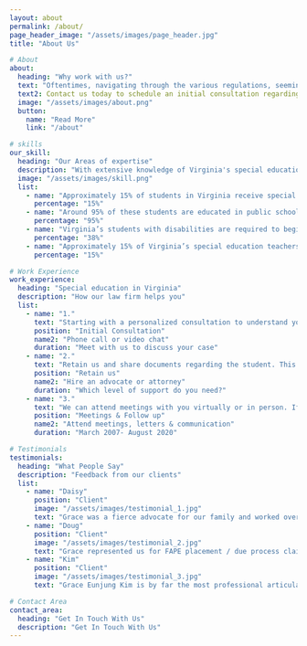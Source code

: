 ```yaml
---
layout: about
permalink: /about/
page_header_image: "/assets/images/page_header.jpg"
title: "About Us"

# About
about:
  heading: "Why work with us?"
  text: "Oftentimes, navigating through the various regulations, seemingly endless meetings, and the “alphabet soup” of Special Education can be a daunting process. Grace Kim has the passion, knowledge and skills to help your family develop a roadmap through these and other special education and education law-related situations. At the Law Office of Grace E. Kim, PC, we believe all children have a right to experience life to its fullest and that children with disabilities deserve access to a Free and Appropriate Public Education (FAPE)."
  text2: Contact us today to schedule an initial consultation regarding your child's case.
  image: "/assets/images/about.png"
  button:
    name: "Read More"
    link: "/about"

# skills
our_skill:
  heading: "Our Areas of expertise"
  description: "With extensive knowledge of Virginia's special education landscape, our firm is uniquely equipped to support students and families across the state. From navigating IEP and 504 plan requirements to advocating in disciplinary hearings and due process cases, we specialize in ensuring that each student’s rights and educational needs are fully upheld. Virginia’s educational policies and practices vary widely by county, and we provide localized expertise to address these regional nuances. Our commitment is to empower families, improve outcomes, and foster inclusive educational environments statewide."
  image: "/assets/images/skill.png"
  list:
    - name: "Approximately 15% of students in Virginia receive special education services under the Individuals with Disabilities Education Act (IDEA)"
      percentage: "15%"
    - name: "Around 95% of these students are educated in public schools, with many spending the majority of their day in general education settings. However, IEP effectiveness is sometimes limited due to variations in quality across Virginia schools"
      percentage: "95%"
    - name: "Virginia’s students with disabilities are required to begin planning for life after high school by age 14, yet around 38% of families report gaps in transition planning, such as a lack of student involvement in developing transition goals"
      percentage: "38%"
    - name: "Approximately 15% of Virginia’s special education teachers are provisionally licensed due to shortages, which can impact service quality and support for students with disabilities​"
      percentage: "15%"

# Work Experience
work_experience:
  heading: "Special education in Virginia"
  description: "How our law firm helps you"
  list:
    - name: "1."
      text: "Starting with a personalized consultation to understand your unique needs and concerns."
      position: "Initial Consultation"
      name2: "Phone call or video chat"
      duration: "Meet with us to discuss your case"
    - name: "2."
      text: "Retain us and share documents regarding the student. This can be eligibility documents, evaluations, IEP documents, 504 plan documents, school discipline documents, communication between home and school."
      position: "Retain us"
      name2: "Hire an advocate or attorney"
      duration: "Which level of support do you need?"
    - name: "3."
      text: "We can attend meetings with you virtually or in person. If you need to make an ask of the IEP or 504 team we write letters on your behalf. When the school team reaches out to you we can respond to the school on your behalf."
      position: "Meetings & Follow up"
      name2: "Attend meetings, letters & communication"
      duration: "March 2007- August 2020"

# Testimonials
testimonials:
  heading: "What People Say"
  description: "Feedback from our clients"
  list:
    - name: "Daisy"
      position: "Client"
      image: "/assets/images/testimonial_1.jpg"
      text: "Grace was a fierce advocate for our family and worked overtime to respond promptly with information and strategy to support our needs. Her wise council brought about a resolution that was more than we had hoped for and helped us get what we needed for our son. We are so grateful to have a fresh start and know that our child is safe from further harm."
    - name: "Doug"
      position: "Client"
      image: "/assets/images/testimonial_2.jpg"
      text: "Grace represented us for FAPE placement / due process claims with Loudoun County Public Schools. We worked with her over a two-year span. She provided competent legal counsel and we recommend her services. I don't recommend going into due process related proceedings without representation. Grace was reasonably priced and very responsive."
    - name: "Kim"
      position: "Client"
      image: "/assets/images/testimonial_3.jpg"
      text: "Grace Eunjung Kim is by far the most professional articulate, and get-it-resolved attorney we have ever seen. Professional, organized, attentive, kind and yet is so well versed in law and highly educated, she should be charging 3 times the cost. We highly recommend her and look forward to hiring her again, should the need arise."

# Contact Area
contact_area:
  heading: "Get In Touch With Us"
  description: "Get In Touch With Us"
---
```

